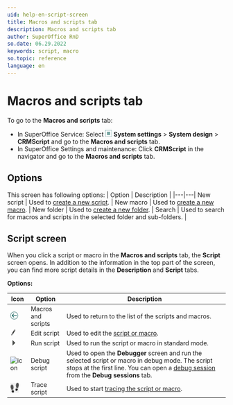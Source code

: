 ```yaml
---
uid: help-en-script-screen
title: Macros and scripts tab
description: Macros and scripts tab
author: SuperOffice RnD
so.date: 06.29.2022
keywords: script, macro
so.topic: reference
language: en
---
```


# Macros and scripts tab

To go to the **Macros and scripts** tab:

* In SuperOffice Service: Select ![icon][img7] **System settings** > **System design** > **CRMScript** and go to the **Macros and scripts** tab.
* In SuperOffice Settings and maintenance: Click **CRMScript** in the navigator and go to the **Macros and scripts** tab.

## Options

This screen has following options:
| Option | Description |
|---|---|
 New script | Used to [create a new script][2]. |
 New macro | Used to [create a new macro][3]. |
 New folder | Used to [create a new folder][4]. |
 Search | Used to search for macros and scripts in the selected folder and sub-folders. |

## Script screen

When you click a script or macro in the **Macros and scripts** tab, the **Script** screen opens. In addition to the information in the top part of the screen, you can find more script details in the **Description** and **Script** tabs.

**Options:**

| Icon | Option | Description |
|---|---|---|
| ![icon][img1] | Macros and scripts | Used to return to the list of the scripts and macros. |
| ![icon][img3] | Edit script | Used to edit the [script or macro][1]. |
| ![icon][img5] | Run script | Used to run the script or macro in standard mode. |
| ![icon][img6] | Debug script | Used to open the **Debugger** screen and run the selected script or macro in debug mode. The script stops at the first line. You can open a [debug session][2] from the **Debug sessions** tab. |
| ![icon][img4] | Trace script | Used to start [tracing the script or macro][3]. |

<!-- Referenced links -->
[1]: ../create-script.md
[2]: ../debug.md
[3]: ../tracing.md
[4]: ../create-folder.md

<!-- Referenced images -->
[img1]: ../../../../../media/icons/arrow-left.png
[img3]: ../../../../../media/icons/edit.png
[img4]: ../../../../../media/icons/btn-script-trace.png
[img5]: ../../../../../media/icons/run-script.png
[img6]: ../../../../../../common/icons/bug.png
[img7]: ../../../../../media/icons/settings-small.png
